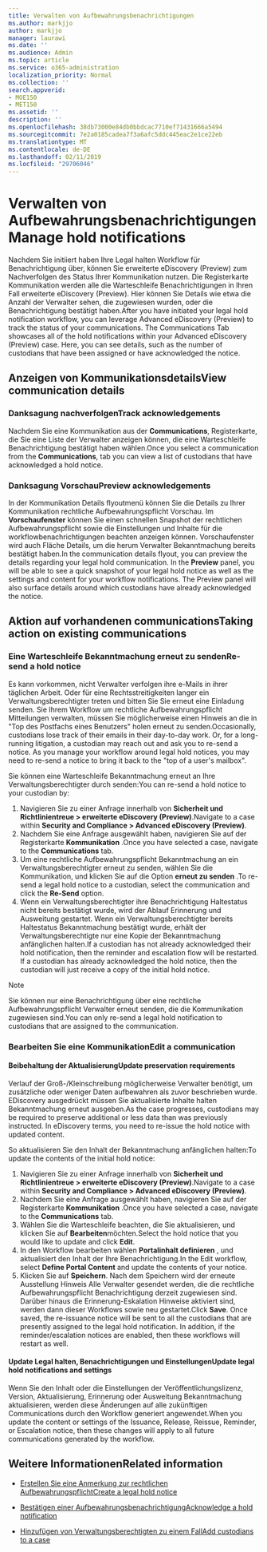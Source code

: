 ```yaml
---
title: Verwalten von Aufbewahrungsbenachrichtigungen
ms.author: markjjo
author: markjjo
manager: laurawi
ms.date: ''
ms.audience: Admin
ms.topic: article
ms.service: o365-administration
localization_priority: Normal
ms.collection: ''
search.appverid:
- MOE150
- MET150
ms.assetid: ''
description: ''
ms.openlocfilehash: 38db73000e84db0bbdcac7710ef71431666a5494
ms.sourcegitcommit: 7e2a0185cadea7f3a6afc5ddc445eac2e1ce22eb
ms.translationtype: MT
ms.contentlocale: de-DE
ms.lasthandoff: 02/11/2019
ms.locfileid: "29706046"
---
```

# <a name="manage-hold-notifications"></a><span data-ttu-id="af935-102">Verwalten von Aufbewahrungsbenachrichtigungen</span><span class="sxs-lookup"><span data-stu-id="af935-102">Manage hold notifications</span></span>

<span data-ttu-id="af935-p101">Nachdem Sie initiiert haben Ihre Legal halten Workflow für Benachrichtigung über, können Sie erweiterte eDiscovery (Preview) zum Nachverfolgen des Status Ihrer Kommunikation nutzen. Die Registerkarte Kommunikation werden alle die Warteschleife Benachrichtigungen in Ihren Fall erweiterte eDiscovery (Preview). Hier können Sie Details wie etwa die Anzahl der Verwalter sehen, die zugewiesen wurden, oder die Benachrichtigung bestätigt haben.</span><span class="sxs-lookup"><span data-stu-id="af935-p101">After you have initiated your legal hold notification workflow, you can leverage  Advanced eDiscovery (Preview) to track the status of your communications. The Communications Tab showcases all of the hold notifications within your Advanced eDiscovery (Preview) case. Here, you can see details, such as the number of custodians that have been assigned or have acknowledged the notice.</span></span>

## <a name="view-communication-details"></a><span data-ttu-id="af935-106">Anzeigen von Kommunikationsdetails</span><span class="sxs-lookup"><span data-stu-id="af935-106">View communication details</span></span>

### <a name="track-acknowledgements"></a><span data-ttu-id="af935-107">Danksagung nachverfolgen</span><span class="sxs-lookup"><span data-stu-id="af935-107">Track acknowledgements</span></span>

<span data-ttu-id="af935-108">Nachdem Sie eine Kommunikation aus der **Communications**, Registerkarte, die Sie eine Liste der Verwalter anzeigen können, die eine Warteschleife Benachrichtigung bestätigt haben wählen.</span><span class="sxs-lookup"><span data-stu-id="af935-108">Once you select a communication from the **Communications**, tab you can view a list of custodians that have acknowledged a hold notice.</span></span> 

### <a name="preview-acknowledgements"></a><span data-ttu-id="af935-109">Danksagung Vorschau</span><span class="sxs-lookup"><span data-stu-id="af935-109">Preview acknowledgements</span></span>

<span data-ttu-id="af935-p102">In der Kommunikation Details flyoutmenü können Sie die Details zu Ihrer Kommunikation rechtliche Aufbewahrungspflicht Vorschau. Im **Vorschaufenster** können Sie einen schnellen Snapshot der rechtlichen Aufbewahrungspflicht sowie die Einstellungen und Inhalte für die workflowbenachrichtigungen beachten anzeigen können. Vorschaufenster wird auch Fläche Details, um die herum Verwalter Bekanntmachung bereits bestätigt haben.</span><span class="sxs-lookup"><span data-stu-id="af935-p102">In the communication details flyout, you can preview the details regarding your legal hold communication. In the **Preview** panel, you will be able to see a quick snapshot of your legal hold notice as well as the settings and content for your workflow notifications. The Preview panel will also surface details around which custodians have already acknowledged the notice.</span></span>

## <a name="taking-action-on-existing-communications"></a><span data-ttu-id="af935-113">Aktion auf vorhandenen communications</span><span class="sxs-lookup"><span data-stu-id="af935-113">Taking action on existing communications</span></span>

### <a name="re-send-a-hold-notice"></a><span data-ttu-id="af935-114">Eine Warteschleife Bekanntmachung erneut zu senden</span><span class="sxs-lookup"><span data-stu-id="af935-114">Re-send a hold notice</span></span>

<span data-ttu-id="af935-p103">Es kann vorkommen, nicht Verwalter verfolgen ihre e-Mails in ihrer täglichen Arbeit. Oder für eine Rechtsstreitigkeiten langer ein Verwaltungsberechtigter treten und bitten Sie Sie erneut eine Einladung senden. Sie Ihrem Workflow um rechtliche Aufbewahrungspflicht Mitteilungen verwalten, müssen Sie möglicherweise einen Hinweis an die in "Top des Postfachs eines Benutzers" holen erneut zu senden.</span><span class="sxs-lookup"><span data-stu-id="af935-p103">Occasionally, custodians lose track of their emails in their day-to-day work. Or, for a long-running litigation, a custodian may reach out and ask you to re-send a notice. As you manage your workflow around legal hold notices, you may need to re-send a notice to bring it back to the "top of a user's mailbox".</span></span>

<span data-ttu-id="af935-118">Sie können eine Warteschleife Bekanntmachung erneut an Ihre Verwaltungsberechtigter durch senden:</span><span class="sxs-lookup"><span data-stu-id="af935-118">You can re-send a hold notice to your custodian by:</span></span>
1. <span data-ttu-id="af935-119">Navigieren Sie zu einer Anfrage innerhalb von **Sicherheit und Richtlinientreue > erweiterte eDiscovery (Preview)**.</span><span class="sxs-lookup"><span data-stu-id="af935-119">Navigate to a case within **Security and Compliance > Advanced eDiscovery (Preview)**.</span></span>
2. <span data-ttu-id="af935-120">Nachdem Sie eine Anfrage ausgewählt haben, navigieren Sie auf der Registerkarte **Kommunikation** .</span><span class="sxs-lookup"><span data-stu-id="af935-120">Once you have selected a case, navigate to the **Communications** tab.</span></span>
3. <span data-ttu-id="af935-121">Um eine rechtliche Aufbewahrungspflicht Bekanntmachung an ein Verwaltungsberechtigter erneut zu senden, wählen Sie die Kommunikation, und klicken Sie auf die Option **erneut zu senden** .</span><span class="sxs-lookup"><span data-stu-id="af935-121">To re-send a legal hold notice to a custodian, select the communication and click the **Re-Send** option.</span></span>
4. <span data-ttu-id="af935-p104">Wenn ein Verwaltungsberechtigter ihre Benachrichtigung Haltestatus nicht bereits bestätigt wurde, wird der Ablauf Erinnerung und Ausweitung gestartet. Wenn ein Verwaltungsberechtigter bereits Haltestatus Bekanntmachung bestätigt wurde, erhält der Verwaltungsberechtigte nur eine Kopie der Bekanntmachung anfänglichen halten.</span><span class="sxs-lookup"><span data-stu-id="af935-p104">If a custodian has not already acknowledged their hold notification, then the reminder and escalation flow will be restarted. If a custodian has already acknowledged the hold notice, then the custodian will just receive a copy of the initial hold notice.</span></span>

> [!NOTE]
> <span data-ttu-id="af935-124">Sie können nur eine Benachrichtigung über eine rechtliche Aufbewahrungspflicht Verwalter erneut senden, die die Kommunikation zugewiesen sind.</span><span class="sxs-lookup"><span data-stu-id="af935-124">You can only re-send a legal hold notification to custodians that are assigned to the communication.</span></span> 

### <a name="edit-a-communication"></a><span data-ttu-id="af935-125">Bearbeiten Sie eine Kommunikation</span><span class="sxs-lookup"><span data-stu-id="af935-125">Edit a communication</span></span>

#### <a name="update-preservation-requirements"></a><span data-ttu-id="af935-126">Beibehaltung der Aktualisierung</span><span class="sxs-lookup"><span data-stu-id="af935-126">Update preservation requirements</span></span>
  
<span data-ttu-id="af935-p105">Verlauf der Groß-/Kleinschreibung möglicherweise Verwalter benötigt, um zusätzliche oder weniger Daten aufbewahren als zuvor beschrieben wurde. EDiscovery ausgedrückt müssen Sie aktualisierte Inhalte halten Bekanntmachung erneut ausgeben.</span><span class="sxs-lookup"><span data-stu-id="af935-p105">As the case progresses, custodians may be required to preserve additional or less data than was previously instructed. In eDiscovery terms, you need to re-issue the hold notice with updated content.</span></span>

<span data-ttu-id="af935-129">So aktualisieren Sie den Inhalt der Bekanntmachung anfänglichen halten:</span><span class="sxs-lookup"><span data-stu-id="af935-129">To update the contents of the initial hold notice:</span></span>

1. <span data-ttu-id="af935-130">Navigieren Sie zu einer Anfrage innerhalb von **Sicherheit und Richtlinientreue > erweiterte eDiscovery (Preview)**.</span><span class="sxs-lookup"><span data-stu-id="af935-130">Navigate to a case within **Security and Compliance > Advanced eDiscovery (Preview)**.</span></span>
2. <span data-ttu-id="af935-131">Nachdem Sie eine Anfrage ausgewählt haben, navigieren Sie auf der Registerkarte **Kommunikation** .</span><span class="sxs-lookup"><span data-stu-id="af935-131">Once you have selected a case, navigate to the **Communications** tab.</span></span>
3. <span data-ttu-id="af935-132">Wählen Sie die Warteschleife beachten, die Sie aktualisieren, und klicken Sie auf **Bearbeiten**möchten.</span><span class="sxs-lookup"><span data-stu-id="af935-132">Select the hold notice that you would like to update and click **Edit**.</span></span>
4. <span data-ttu-id="af935-133">In den Workflow bearbeiten wählen **Portalinhalt definieren** , und aktualisiert den Inhalt der Ihre Benachrichtigung.</span><span class="sxs-lookup"><span data-stu-id="af935-133">In the Edit workflow, select **Define Portal Content** and update the contents of your notice.</span></span> 
5. <span data-ttu-id="af935-p106">Klicken Sie auf **Speichern**. Nach dem Speichern wird der erneute Ausstellung Hinweis Alle Verwalter gesendet werden, die die rechtliche Aufbewahrungspflicht Benachrichtigung derzeit zugewiesen sind. Darüber hinaus die Erinnerung-Eskalation Hinweise aktiviert sind, werden dann dieser Workflows sowie neu gestartet.</span><span class="sxs-lookup"><span data-stu-id="af935-p106">Click **Save**. Once saved, the re-issuance notice will be sent to all the custodians that are presently assigned to the legal hold notification. In addition, if the reminder/escalation notices are enabled, then these workflows will restart as well.</span></span> 


#### <a name="update-legal-hold-notifications-and-settings"></a><span data-ttu-id="af935-137">Update Legal halten, Benachrichtigungen und Einstellungen</span><span class="sxs-lookup"><span data-stu-id="af935-137">Update legal hold notifications and settings</span></span>

<span data-ttu-id="af935-138">Wenn Sie den Inhalt oder die Einstellungen der Veröffentlichungslizenz, Version, Aktualisierung, Erinnerung oder Ausweitung Bekanntmachung aktualisieren, werden diese Änderungen auf alle zukünftigen Communications durch den Workflow generiert angewendet.</span><span class="sxs-lookup"><span data-stu-id="af935-138">When you update the content or settings of the Issuance, Release, Reissue, Reminder, or Escalation notice, then these changes will apply to all future communications generated by the workflow.</span></span>

## <a name="related-information"></a><span data-ttu-id="af935-139">Weitere Informationen</span><span class="sxs-lookup"><span data-stu-id="af935-139">Related information</span></span> 

- [<span data-ttu-id="af935-140">Erstellen Sie eine Anmerkung zur rechtlichen Aufbewahrungspflicht</span><span class="sxs-lookup"><span data-stu-id="af935-140">Create a legal hold notice</span></span>](create-hold-notification.md)
    
- [<span data-ttu-id="af935-141">Bestätigen einer Aufbewahrungsbenachrichtigung</span><span class="sxs-lookup"><span data-stu-id="af935-141">Acknowledge a hold notification</span></span>](acknowledge-hold-notification.md)
    
- [<span data-ttu-id="af935-142">Hinzufügen von Verwaltungsberechtigten zu einem Fall</span><span class="sxs-lookup"><span data-stu-id="af935-142">Add custodians to a case</span></span>](add-custodians-to-case.md)